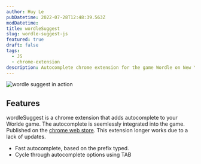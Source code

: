 ```yaml
---
author: Huy Le
pubDatetime: 2022-07-28T12:48:39.563Z
modDatetime:
title: wordleSuggest
slug: wordle-suggest-js
featured: true
draft: false
tags:
  - JS
  - chrome-extension
description: Autocomplete chrome extension for the game Wordle on New York Times. Built using Javascript.
---
```


![wordle suggest in action](@assets/blog/wordle-suggest-js/demo.gif)

## Features

wordleSuggest is a chrome extension that adds autocomplete to your Worlde game. The autocomplete is
seemlessly integrated into the game. Published on the [chrome web store](https://chromewebstore.google.com/detail/wordle-suggest/gglbpeofjcjkofejocefcncolhkldhom).
This extension longer works due to a lack of updates.

- Fast autocomplete, based on the prefix typed.
- Cycle through autocomplete options using TAB
